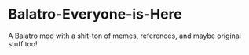 # Balatro-Everyone-is-Here
A Balatro mod with a shit-ton of memes, references, and maybe original stuff too!
